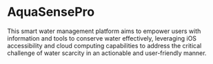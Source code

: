 # AquaSensePro
This smart water management platform aims to empower users with information and tools to conserve water effectively, leveraging iOS accessibility and cloud computing capabilities to address the critical challenge of water scarcity in an actionable and user-friendly manner.
